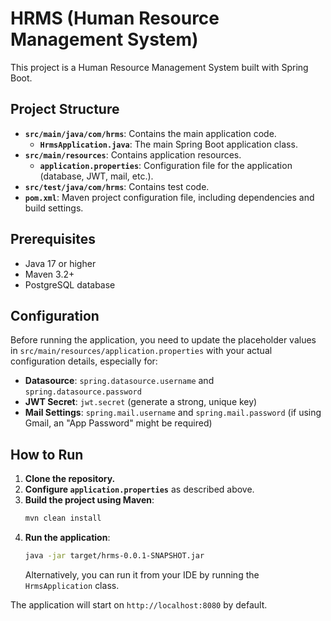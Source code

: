 # HRMS (Human Resource Management System)

This project is a Human Resource Management System built with Spring Boot.

## Project Structure

*   **`src/main/java/com/hrms`**: Contains the main application code.
    *   **`HrmsApplication.java`**: The main Spring Boot application class.
*   **`src/main/resources`**: Contains application resources.
    *   **`application.properties`**: Configuration file for the application (database, JWT, mail, etc.).
*   **`src/test/java/com/hrms`**: Contains test code.
*   **`pom.xml`**: Maven project configuration file, including dependencies and build settings.

## Prerequisites

*   Java 17 or higher
*   Maven 3.2+
*   PostgreSQL database

## Configuration

Before running the application, you need to update the placeholder values in `src/main/resources/application.properties` with your actual configuration details, especially for:

*   **Datasource**: `spring.datasource.username` and `spring.datasource.password`
*   **JWT Secret**: `jwt.secret` (generate a strong, unique key)
*   **Mail Settings**: `spring.mail.username` and `spring.mail.password` (if using Gmail, an "App Password" might be required)

## How to Run

1.  **Clone the repository.**
2.  **Configure `application.properties`** as described above.
3.  **Build the project using Maven**:
    ```bash
    mvn clean install
    ```
4.  **Run the application**:
    ```bash
    java -jar target/hrms-0.0.1-SNAPSHOT.jar
    ```
    Alternatively, you can run it from your IDE by running the `HrmsApplication` class.

The application will start on `http://localhost:8080` by default.
